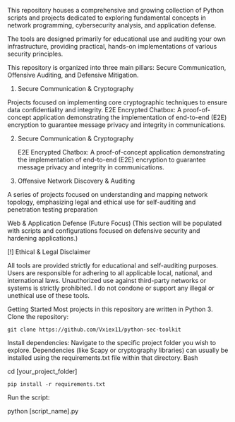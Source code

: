 This repository houses a comprehensive and growing collection of Python scripts and projects dedicated to exploring fundamental concepts in network programming, cybersecurity analysis, and application defense.

The tools are designed primarily for educational use and auditing your own infrastructure, providing practical, hands-on implementations of various security principles.

This repository is organized into three main pillars: Secure Communication, Offensive Auditing, and Defensive Mitigation.

1. Secure Communication & Cryptography

Projects focused on implementing core cryptographic techniques to ensure data confidentiality and integrity.
E2E Encrypted Chatbox: A proof-of-concept application demonstrating the implementation of end-to-end (E2E) encryption to guarantee message privacy and integrity in communications.

2. Secure Communication & Cryptography

    E2E Encrypted Chatbox: A proof-of-concept application demonstrating the implementation of end-to-end (E2E) encryption to guarantee message privacy and integrity in communications.

3. Offensive Network Discovery & Auditing

A series of projects focused on understanding and mapping network topology, emphasizing legal and ethical use for self-auditing and penetration testing preparation

Web & Application Defense (Future Focus)
(This section will be populated with scripts and configurations focused on defensive security and hardening applications.)

[!] Ethical & Legal Disclaimer

All tools are provided strictly for educational and self-auditing purposes. Users are responsible for adhering to all applicable local, national, and international laws.
Unauthorized use against third-party networks or systems is strictly prohibited. I do not condone or support any illegal or unethical use of these tools.

Getting Started
Most projects in this repository are written in Python 3.
Clone the repository:

    git clone https://github.com/Vxiex11/python-sec-toolkit

Install dependencies:
Navigate to the specific project folder you wish to explore. Dependencies (like Scapy or cryptography libraries) can usually be installed using the requirements.txt file within that directory.
Bash

cd [your_project_folder]

    pip install -r requirements.txt

Run the script:

python [script_name].py
